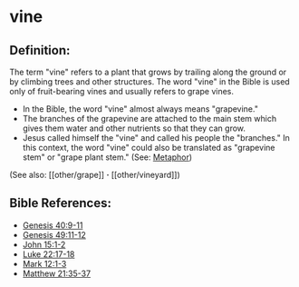 # vine #

## Definition: ##

The term "vine" refers to a plant that grows by trailing along the ground or by climbing trees and other structures. The word "vine" in the Bible is used only of fruit-bearing vines and usually refers to grape vines.

* In the Bible, the word "vine" almost always means "grapevine."
* The branches of the grapevine are attached to the main stem which gives them water and other nutrients so that they can grow.
* Jesus called himself the "vine" and called his people the "branches." In this context, the word "vine" could also be translated as "grapevine stem" or "grape plant stem." (See: [Metaphor](en/ta-vol1/translate/man/figs-metaphor))

(See also: [[other/grape]] **·** [[other/vineyard]])

## Bible References: ##

* [Genesis 40:9-11](en/tn/gen/help/40/09)
* [Genesis 49:11-12](en/tn/gen/help/49/11)
* [John 15:1-2](en/tn/jhn/help/15/01)
* [Luke 22:17-18](en/tn/luk/help/22/17)
* [Mark 12:1-3](en/tn/mrk/help/12/01)
* [Matthew 21:35-37](en/tn/mat/help/21/35)